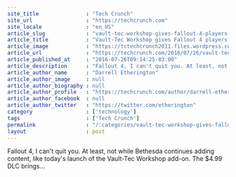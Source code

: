 ```yaml
---
site_title               : "Tech Crunch"
site_url                 : "https://techcrunch.com"
site_locale              : "en_US"
article_slug             : "vault-tec-workshop-gives-fallout-4-players-their-own-vault-to-toy-with"
article_title            : "Vault-Tec Workshop gives Fallout 4 players their own Vault to toy with"
article_image            : "https://tctechcrunch2011.files.wordpress.com/2016/07/screen-shot-2016-07-26-at-12-12-21-pm.png?w=764&h=400&crop=1"
article_url              : "https://techcrunch.com/2016/07/26/vault-tec-workshop-gives-fallout-4-players-their-own-vault-to-toy-with/"
article_published_at     : "2016-07-26T09:14:25-03:00"
article_description      : "Fallout 4, I can't quit you. At least, not while Bethesda continues adding content, like today's launch of the Vault-Tec Workshop add-on. The $4.99 DLC brings..."
article_author_name      : "Darrell Etherington"
article_author_image     : null
article_author_biography : null
article_author_profile   : "https://techcrunch.com/author/darrell-etherington/"
article_author_facebook  : null
article_author_twitter   : "https://twitter.com/etherington"
category                 : ['technology']
tags                     : ['Tech Crunch']
permalink                : "/:categories/vault-tec-workshop-gives-fallout-4-players-their-own-vault-to-toy-with/"
layout                   : post
---
```


Fallout 4, I can't quit you. At least, not while Bethesda continues adding content, like today's launch of the Vault-Tec Workshop add-on. The $4.99 DLC brings...
